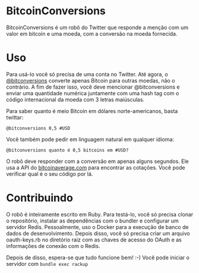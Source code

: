 BitcoinConversions
=================

BitcoinConversions é um robô do Twitter que responde a menção com um valor em bitcoin e uma moeda, com a conversão na moeda fornecida.

Uso
===

Para usá-lo você só precisa de uma conta no Twitter. Até agora, o [@bitconversions](https://twitter.com/bitconversions) converte apenas Bitcoin para outras moedas, não o contrário. A fim de fazer isso, você deve mencionar @bitconversions e enviar uma quantidade numérica juntamente com uma hash tag com o código internacional da moeda com 3 letras maiúsculas.

Para saber quanto é meio Bitcoin em dólares norte-americanos, basta twittar:

    @bitconversions 0,5 #USD

Você também pode pedir em linguagem natural em qualquer idioma:

    @bitconversions quanto é 0,5 bitcoins em #USD?

O robô deve responder com a conversão em apenas alguns segundos. Ele usa a API do [bitcoinaverage.com](http://bitcoinaverage.com) para encontrar as cotações. Você pode verificar qual é o seu código por lá.

Contribuindo
===========

O robô é inteiramente escrito em Ruby. Para testá-lo, você só precisa clonar o repositório, instalar as dependências com o bundler e configurar um servidor Redis. Pessoalmente, uso o Docker para a execução de banco de dados de desenvolvimento. Depois disso, você só precisa criar um arquivo oauth-keys.rb no diretório raiz com as chaves de acesso do OAuth e as informações de conexão com o Redis.

Depois de disso, espera-se que tudo funcione bem! :-) Você pode iniciar o servidor com `bundle exec rackup`
